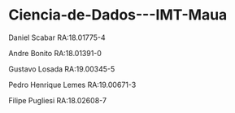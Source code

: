 # Ciencia-de-Dados---IMT-Maua

Daniel Scabar    RA:18.01775-4

Andre Bonito RA:18.01391-0

Gustavo Losada RA:19.00345-5

Pedro Henrique Lemes RA:19.00671-3

Filipe Pugliesi RA:18.02608-7
